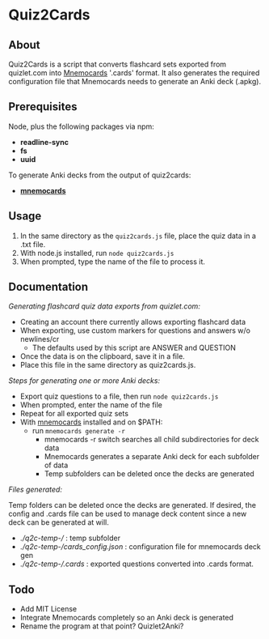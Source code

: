 # Quiz2Cards

## About

Quiz2Cards is a script that converts flashcard sets exported from quizlet.com into [Mnemocards](https://github.com/guiferviz/mnemocards) '.cards' format. It also generates the required configuration file that Mnemocards needs to generate an Anki deck (.apkg).

## Prerequisites

Node, plus the following packages via npm:

- **readline-sync**
- **fs**
- **uuid**

To generate Anki decks from the output of quiz2cards:

- [**mnemocards**](https://github.com/guiferviz/mnemocards)

## Usage

1. In the same directory as the `quiz2cards.js` file, place the quiz data in a .txt file.
2. With node.js installed, run `node quiz2cards.js`
3. When prompted, type the name of the file to process it.

## Documentation

_Generating flashcard quiz data exports from quizlet.com:_

- Creating an account there currently allows exporting flashcard data
- When exporting, use custom markers for questions and answers w/o newlines/cr
  - The defaults used by this script are ANSWER and QUESTION
- Once the data is on the clipboard, save it in a file.
- Place this file in the same directory as quiz2cards.js.

_Steps for generating one or more Anki decks:_

- Export quiz questions to a file, then run `node quiz2cards.js`
- When prompted, enter the name of the file
- Repeat for all exported quiz sets
- With [mnemocards](https://github.com/guiferviz/mnemocards) installed and on $PATH:
  - run `mnemocards generate -r`
    - mnemocards -r switch searches all child subdirectories for deck data
    - Mnemocards generates a separate Anki deck for each subfolder of data
    - Temp subfolders can be deleted once the decks are generated

_Files generated:_

Temp folders can be deleted once the decks are generated. If desired, the config and .cards file can be used to manage deck content since a new deck can be generated at will.

- _./q2c-temp-<user-deck-name>/_ : temp subfolder
- _./q2c-temp-<user-deck-name>/cards_config.json_ : configuration file for mnemocards deck gen
- _./q2c-temp-<user-deck-name>/<user-deck-name>.cards_ : exported questions converted into .cards format.

## Todo

- Add MIT License
- Integrate Mnemocards completely so an Anki deck is generated
- Rename the program at that point? Quizlet2Anki?
 
